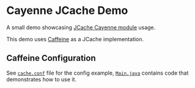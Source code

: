 # Cayenne JCache Demo

A small demo showcasing [JCache Cayenne module](https://cayenne.apache.org/docs/4.2/cayenne-guide/#ext-jcache) usage.

This demo uses [Caffeine](https://github.com/ben-manes/caffeine) as a JCache implementation.

## Caffeine Configuration

See [`cache.conf`](https://github.com/stariy95/jcache-caffeine-demo/blob/master/src/main/src/main/resources/cache.conf) file for the config example,
[`Main.java`](https://github.com/stariy95/jcache-caffeine-demo/blob/master/src/main/java/org/apache/cayenne/demo/jcache/Main.java) contains code that demonstrates how to use it.  
